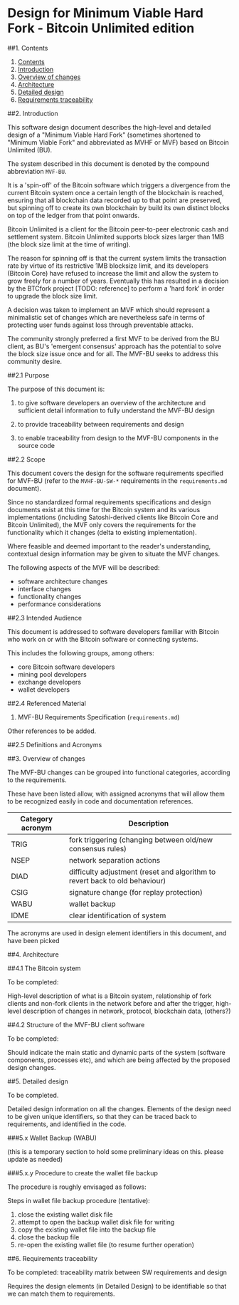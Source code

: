 # Design for Minimum Viable Hard Fork - Bitcoin Unlimited edition

##1. Contents <a id="1-contents"></a>

1. [Contents](#1-contents)
2. [Introduction](#2-introduction)
3. [Overview of changes](#3-overview)
4. [Architecture](#4-architecture)
5. [Detailed design](#5-detailed-design)
6. [Requirements traceability](#6-req-traceability)


##2. Introduction <a id="2-introduction"></a>

This software design document describes the high-level and detailed
design of a "Minimum Viable Hard Fork" (sometimes shortened to
"Minimum Viable Fork" and abbreviated as MVHF or MVF) based on
Bitcoin Unlimited (BU).

The system described in this document is denoted by the compound
abbreviation `MVF-BU`.

It is a 'spin-off' of the Bitcoin software which triggers a divergence
from the current Bitcoin system once a certain length of the blockchain
is reached, ensuring that all blockchain data recorded up to that point
are preserved, but spinning off to create its own blockchain by build
its own distinct blocks on top of the ledger from that point onwards.

Bitcoin Unlimited is a client for the Bitcoin peer-to-peer electronic
cash and settlement system. Bitcoin Unlimited supports block sizes larger
than 1MB (the block size limit at the time of writing).

The reason for spinning off is that the current system limits the transaction
rate by virtue of its restrictive 1MB blocksize limit, and its developers
(Bitcoin Core) have refused to increase the limit and allow the system
to grow freely for a number of years. Eventually this has resulted in a
decision by the BTCfork project [TODO: reference] to perform a 'hard fork'
in order to upgrade the block size limit.

A decision was taken to implement an MVF which should represent a
minimalistic set of changes which are nevertheless safe in terms of
protecting user funds against loss through preventable attacks.

The community strongly preferred a first MVF to be derived from the BU
client, as BU's 'emergent consensus' approach has the potential to
solve the block size issue once and for all. The MVF-BU seeks to address
this community desire.


##2.1 Purpose <a id="2-1-purpose"></a>

The purpose of this document is:

1. to give software developers an overview of the architecture and
sufficient detail information to fully understand the MVF-BU design

2. to provide traceability between requirements and design

3. to enable traceability from design to the MVF-BU components in the
source code


##2.2 Scope <a id="2-2-scope"></a>

This document covers the design for the software requirements
specified for MVF-BU (refer to the `MVHF-BU-SW-*` requirements in the
`requirements.md` document).

Since no standardized formal requirements specifications and design
documents exist at this time for the Bitcoin system and its various
implementations (including Satoshi-derived clients like Bitcoin Core
and Bitcoin Unlimited), the MVF only covers the requirements for the
functionality which it changes (delta to existing implementation).

Where feasible and deemed important to the reader's understanding,
contextual design information may be given to situate the MVF changes.

The following aspects of the MVF will be described:

- software architecture changes
- interface changes
- functionality changes
- performance considerations


##2.3 Intended Audience <a id="2-3-intended-audience"></a>

This document is addressed to software developers familiar with Bitcoin
who work on or with the Bitcoin software or connecting systems.

This includes the following groups, among others:

- core Bitcoin software developers
- mining pool developers
- exchange developers
- wallet developers


##2.4 Referenced Material <a id="2-4-referenced-material"></a>

1. MVF-BU Requirements Specification (`requirements.md`)

Other references to be added.


##2.5 Definitions and Acronyms <a id="2-5-definitions-and-acronyms"></a>



##3. Overview of changes <a id="3-overview"></a>

The MVF-BU changes can be grouped into functional categories, according
to the requirements.

These have been listed allow, with assigned acronyms that will allow them
to be recognized easily in code and documentation references.

Category acronym | Description
--- | ---
TRIG | fork triggering (changing between old/new consensus rules)
NSEP | network separation actions
DIAD | difficulty adjustment (reset and algorithm to revert back to old behaviour)
CSIG | signature change (for replay protection)
WABU | wallet backup
IDME | clear identification of system

The acronyms are used in design element identifiers in this document,
and have been picked

##4. Architecture <a id="4-architecture"></a>


##4.1 The Bitcoin system

To be completed:

High-level description of what is a Bitcoin system, relationship of fork
clients and non-fork clients in the network before and after the trigger,
high-level description of changes in network, protocol, blockchain data,
(others?)


##4.2 Structure of the MVF-BU client software

To be completed:

Should indicate the main static and dynamic parts of the system
(software components, processes etc), and which are being affected by
the proposed design changes.


##5. Detailed design <a id="5-detailed-design"></a>

To be completed.

Detailed design information on all the changes.
Elements of the design need to be given unique identifiers, so that they
can be traced back to requirements, and identified in the code.


###5.x Wallet Backup (WABU)

(this is a temporary section to hold some preliminary ideas on this.
please update as needed)


###5.x.y Procedure to create the wallet file backup

The procedure is roughly envisaged as follows:

Steps in wallet file backup procedure (tentative):
  1. close the existing wallet disk file
  2. attempt to open the backup wallet disk file for writing
  3. copy the existing wallet file into the backup file
  4. close the backup file
  5. re-open the existing wallet file (to resume further operation)


##6. Requirements traceability <a id="6-req-traceability"></a>

To be completed: traceability matrix between SW requirements and design

Requires the design elements (in Detailed Design) to be identifiable so
that we can match them to requirements.
